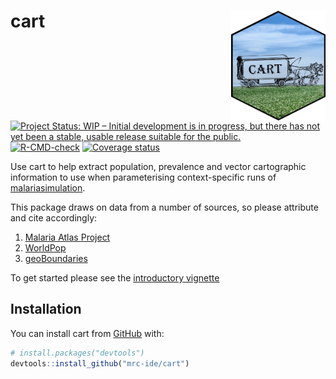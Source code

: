 
<!-- README.md is generated from README.Rmd. Please edit that file -->

# cart <img src="man/figures/cart_hex.png" align="right" width=30% height=30% />

<!-- badges: start -->

[![Project Status: WIP – Initial development is in progress, but there
has not yet been a stable, usable release suitable for the
public.](https://www.repostatus.org/badges/latest/wip.svg)](https://www.repostatus.org/#wip)
[![R-CMD-check](https://github.com/mrc-ide/cart/workflows/R-CMD-check/badge.svg)](https://github.com/mrc-ide/cart/actions)
[![Coverage
status](https://codecov.io/gh/mrc-ide/cart/branch/main/graph/badge.svg)](https://codecov.io/github/mrc-ide/cart)
<!-- badges: end -->

Use cart to help extract population, prevalence and vector cartographic
information to use when parameterising context-specific runs of
[malariasimulation](https://mrc-ide.github.io/malariasimulation/).

This package draws on data from a number of sources, so please attribute
and cite accordingly:

1.  [Malaria Atlas Project](https://malariaatlas.org/)
2.  [WorldPop](https://www.worldpop.org/)
3.  [geoBoundaries](https://www.geoboundaries.org/index.html)

To get started please see the [introductory
vignette](https://mrc-ide.github.io/cart/articles/Introduction.html)

## Installation

You can install cart from [GitHub](https://github.com/) with:

``` r
# install.packages("devtools")
devtools::install_github("mrc-ide/cart")
```
